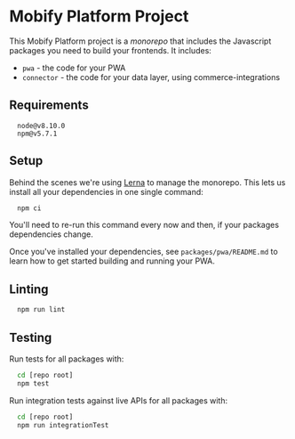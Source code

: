 # Mobify Platform Project

This Mobify Platform project is a _monorepo_ that includes the Javascript packages
you need to build your frontends. It includes:

- `pwa` - the code for your PWA
- `connector`  - the code for your data layer, using commerce-integrations

## Requirements

```
  node@v8.10.0
  npm@v5.7.1
```

## Setup

Behind the scenes we're using [Lerna][lerna] to manage the monorepo. This lets us
install all your dependencies in one single command:

```bash
  npm ci
```

You'll need to re-run this command every now and then, if your packages dependencies
change.

Once you've installed your dependencies, see `packages/pwa/README.md` to learn how
to get started building and running your PWA.

## Linting

```bash
  npm run lint
```

## Testing

Run tests for all packages with:

```bash
  cd [repo root]
  npm test
```

Run integration tests against live APIs for all packages with:

```bash
  cd [repo root]
  npm run integrationTest
```


[lerna]: https://github.com/lerna/lerna
